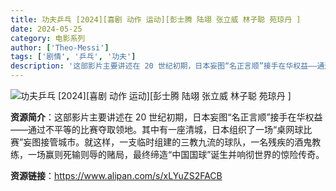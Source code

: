 ```yaml
---
title: 功夫乒乓 [2024][喜剧 动作 运动][彭士腾 陆翊 张立威 林子聪 苑琼丹 ]
date: 2024-05-25
category: 电影系列
author: ['Theo-Messi']
tags: ['剧情', '乒乓', '功夫']
description: '这部影片主要讲述在 20 世纪初期，日本妄图“名正言顺”接手在华权益——通过不平等的比赛夺取领地。其中有一座清城，日本组织了一场“桌网球比赛”妄图接管城市。就这样，一支临时组建的三教九流的球队，一名残疾的酒鬼教练，一场赢则死输则辱的赌局，最终缔造“中国国球”诞生并响彻世界的惊险传奇。'
---
```


![功夫乒乓 [2024][喜剧 动作 运动][彭士腾 陆翊 张立威 林子聪 苑琼丹 ]](https://cdn.bbj.icu/bbjposter/2024/05/01/mzc002007c4ddew.jpg)

**资源简介**：这部影片主要讲述在 20 世纪初期，日本妄图“名正言顺”接手在华权益——通过不平等的比赛夺取领地。其中有一座清城，日本组织了一场“桌网球比赛”妄图接管城市。就这样，一支临时组建的三教九流的球队，一名残疾的酒鬼教练，一场赢则死输则辱的赌局，最终缔造“中国国球”诞生并响彻世界的惊险传奇。

**资源链接**：https://www.alipan.com/s/xLYuZS2FACB
